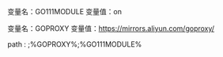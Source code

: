 变量名：GO111MODULE
变量值：on


变量名：GOPROXY
变量值：https://mirrors.aliyun.com/goproxy/

path :  ;%GOPROXY%;%GO111MODULE%